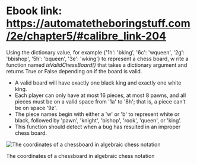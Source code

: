 # Ebook link: https://automatetheboringstuff.com/2e/chapter5/#calibre_link-204
Using the dictionary value, for example {'1h': 'bking', '6c': 'wqueen', '2g': 'bbishop', '5h': 'bqueen', '3e': 'wking'} to represent a chess board, w
rite a function named *isValidChessBoard()* that takes a dictionary argument and returns True or False depending on if the board is valid.

- A valid board will have exactly one black king and exactly one white king.
- Each player can only have at most 16 pieces, at most 8 pawns, and all pieces must be on a valid space from '1a' to '8h'; that is, a piece can’t be on space '9z'.
- The piece names begin with either a 'w' or 'b' to represent white or black, followed by 'pawn', 'knight', 'bishop', 'rook', 'queen', or 'king'.
- This function should detect when a bug has resulted in an improper chess board.


![The coordinates of a chessboard in algebraic chess notation](https://automatetheboringstuff.com/2e/images/000006.jpg)

The coordinates of a chessboard in algebraic chess notation



